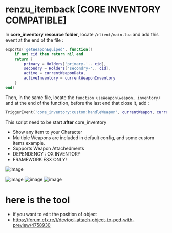 # renzu_itemback [CORE INVENTORY COMPATIBLE]

In **core_inventory resource folder**, locate `/client/main.lua` and add this event at the end of the file :
```lua 
exports('getWeaponEquiped', function()
    if not cid then return nil end
    return { 
        primary = Holders['primary-'.. cid],
        secondry = Holders['secondry-'.. cid],
        active = currentWeaponData,
        activeInventory = currentWeaponInventory
    }
end)
```

Then, in the same file, locate the `function useWeapon(weapon, inventory)` and at the end of the function, before the last end that close it, add :
```lua
TriggerEvent('core_inventory:custom:handleWeapon', currentWeapon, currentWeaponData, currentWeaponInventory)
```

This script need to be start **after** core_inventory

- Show any item to your Character
- Multiple Weapons are included in default config, and some custom items example.
- Supports Weapon Attachedments
- DEPENDENCY : OX INVENTORY
- FRAMEWORK ESX ONLY!

![image](https://user-images.githubusercontent.com/82306584/197387181-ab0957b4-b432-4461-8cf1-ece436538472.png)

![image](https://user-images.githubusercontent.com/82306584/192984062-9d57d413-0d32-4bbc-ab5a-3e17c584cebd.png)
![image](https://user-images.githubusercontent.com/82306584/192984202-bdcc96bd-f764-4d7b-a8ea-9444cc8bc354.png)
![image](https://user-images.githubusercontent.com/82306584/192984478-f248d17d-7f96-4d4f-af65-a6cba585ee9c.png)


# here is the tool
- if you want to edit the position of object
- https://forum.cfx.re/t/devtool-attach-object-to-ped-with-preview/4758930
